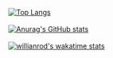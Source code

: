 [![Top Langs](https://github-readme-stats.vercel.app/api/top-langs/?username=adekurniawan22&layout=compact)](https://github.com/anuraghazra/github-readme-stats) <br> <br>
[![Anurag's GitHub stats](https://github-readme-stats.vercel.app/api?username=adekurniawan22&show_icons=true)](https://github.com/anuraghazra/github-readme-stats) <br> <br>
[![willianrod's wakatime stats](https://github-readme-stats.vercel.app/api/wakatime?username=adekurniawan22)](https://github.com/anuraghazra/github-readme-stats)
